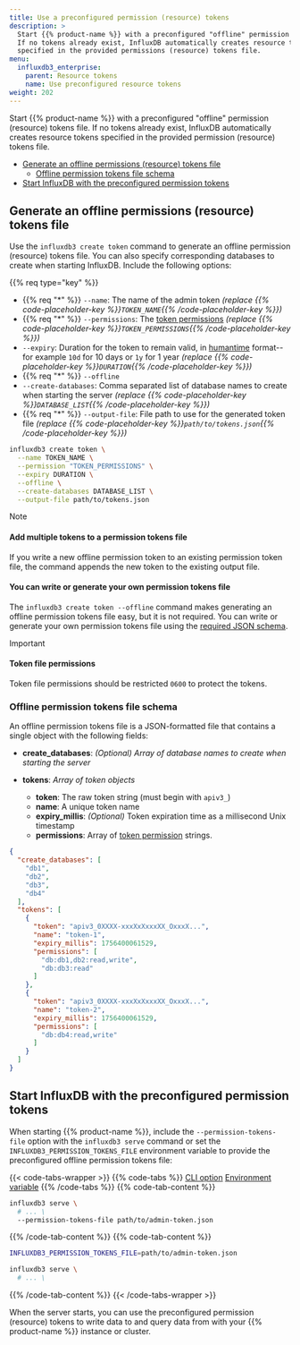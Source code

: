 ```yaml
---
title: Use a preconfigured permission (resource) tokens
description: >
  Start {{% product-name %}} with a preconfigured "offline" permission (resource) tokens file.
  If no tokens already exist, InfluxDB automatically creates resource tokens
  specified in the provided permissions (resource) tokens file.
menu:
  influxdb3_enterprise:
    parent: Resource tokens
    name: Use preconfigured resource tokens
weight: 202 
---
```


Start {{% product-name %}} with a preconfigured "offline" permission (resource) tokens file.
If no tokens already exist, InfluxDB automatically creates resource tokens
specified in the provided permission (resource) tokens file.

- [Generate an offline permissions (resource) tokens file](#generate-an-offline-permissions-resource-tokens-file)
  - [Offline permission tokens file schema](#offline-permission-tokens-file-schema)
- [Start InfluxDB with the preconfigured permission tokens](#start-influxdb-with-the-preconfigured-permission-tokens)

## Generate an offline permissions (resource) tokens file

Use the `influxdb3 create token` command to generate an offline permission (resource)
tokens file. You can also specify corresponding databases to create when starting InfluxDB.
Include the following options:

{{% req type="key" %}}

- {{% req "\*" %}} `--name`: The name of the admin token
  _(replace {{% code-placeholder-key %}}`TOKEN_NAME`{{% /code-placeholder-key %}})_
- {{% req "\*" %}} `--permissions`:
  The [token permissions](/influxdb3/enterprise/reference/cli/influxdb3/create/token/permission/#permission-format)
  _(replace {{% code-placeholder-key %}}`TOKEN_PERMISSIONS`{{% /code-placeholder-key %}})_
- `--expiry`: Duration for the token to remain valid, in
  [humantime](https://docs.rs/humantime/latest/humantime/fn.parse_duration.html)
  format--for example `10d` for 10 days or `1y` for 1 year
  _(replace {{% code-placeholder-key %}}`DURATION`{{% /code-placeholder-key %}})_
- {{% req "\*" %}} `--offline`
- `--create-databases`: Comma separated list of database names to
  create when starting the server
  _(replace {{% code-placeholder-key %}}`DATABASE_LIST`{{% /code-placeholder-key %}})_
- {{% req "\*" %}} `--output-file`: File path to use for the generated token file
  _(replace {{% code-placeholder-key %}}`path/to/tokens.json`{{% /code-placeholder-key %}})_

<!-- pytest.mark.skip -->

```bash { placeholders="TOKEN_(NAME|PERMISSIONS)|DURATION|DATABASE_LIST|path/to/tokens.json" }
influxdb3 create token \
  --name TOKEN_NAME \
  --permission "TOKEN_PERMISSIONS" \
  --expiry DURATION \
  --offline \
  --create-databases DATABASE_LIST \
  --output-file path/to/tokens.json
```

> [!Note]
> #### Add multiple tokens to a permission tokens file
>
> If you write a new offline permission token to an existing permission token file,
> the command appends the new token to the existing output file.
>
> #### You can write or generate your own permission tokens file
> 
> The `influxdb3 create token --offline` command makes generating an
> offline permission tokens file easy, but it is not required.
> You can write or generate your own permission tokens file using the
> [required JSON schema](#offline-permission-tokens-file-schema).

> [!Important]
> #### Token file permissions
>
> Token file permissions should be restricted `0600` to protect the tokens.

### Offline permission tokens file schema

An offline permission tokens file is a JSON-formatted file that contains a single
object with the following fields:

- **create_databases**: <em class="op50">(Optional)</em>
  _Array of database names to create when starting the server_

- **tokens**: _Array of token objects_
  - **token**: The raw token string (must begin with `apiv3_`)
  - **name**: A unique token name
  - **expiry_millis**: <em class="op50">(Optional)</em> Token expiration time as a
    millisecond Unix timestamp
  - **permissions**: Array of [token permission](/influxdb3/enterprise/reference/cli/influxdb3/create/token/permission/#permission-format) strings.

```json
{
  "create_databases": [
    "db1",
    "db2",
    "db3",
    "db4"
  ],
  "tokens": [
    {
      "token": "apiv3_0XXXX-xxxXxXxxxXX_OxxxX...",
      "name": "token-1",
      "expiry_millis": 1756400061529,
      "permissions": [
        "db:db1,db2:read,write",
        "db:db3:read"
      ]
    },
    {
      "token": "apiv3_0XXXX-xxxXxXxxxXX_OxxxX...",
      "name": "token-2",
      "expiry_millis": 1756400061529,
      "permissions": [
        "db:db4:read,write"
      ]
    }
  ]
}
```

## Start InfluxDB with the preconfigured permission tokens

When starting {{% product-name %}}, include the `--permission-tokens-file`
option with the `influxdb3 serve` command or set the
`INFLUXDB3_PERMISSION_TOKENS_FILE` environment
variable to provide the preconfigured offline permission tokens file:

{{< code-tabs-wrapper >}}
{{% code-tabs %}}
[CLI option](#)
[Environment variable](#)
{{% /code-tabs %}}
{{% code-tab-content %}}
<!-- pytest.mark.skip -->

```bash { placeholders="path/to/admin-token.json" }
influxdb3 serve \
  # ... \
  --permission-tokens-file path/to/admin-token.json
```

{{% /code-tab-content %}}
{{% code-tab-content %}}
<!-- pytest.mark.skip -->

```bash { placeholders="path/to/admin-token.json" }
INFLUXDB3_PERMISSION_TOKENS_FILE=path/to/admin-token.json

influxdb3 serve \
  # ... \
```

{{% /code-tab-content %}}
{{< /code-tabs-wrapper >}}

When the server starts, you can use the preconfigured permission (resource) tokens
to write data to and query data from with your {{% product-name %}} instance or
cluster.
